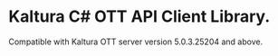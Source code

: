 # Kaltura C# OTT API Client Library.
Compatible with Kaltura OTT server version 5.0.3.25204 and above.
